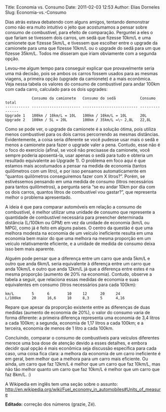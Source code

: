 Title: Economia vs. Consumo
Date: 2011-02-03 12:53
Author: Elias Dorneles
Slug: Economia-vs.-Consumo

Dias atrás estava debatendo com alguns amigos, tentando demonstrar como não era
muito intuitivo o jeito que acostumamos a pensar sobre consumo de combustível,
para efeito de comparação. Perguntei a eles o que fariam se tivessem dois
carros, um sedã que fizesse 10km/L e uma camionete que fizesse 5km/L, e
tivessem que escolher entre o upgrade da camionete para uma que fizesse 10km/L
ou o upgrade do sedã para um que fizesse 35km/L.  Todos me disseram que iriam
obviamente com a segunda opção.

Levou-me algum tempo para conseguir explicar que provavelmente seria uma má
decisão, pois se ambos os carros fossem usados para as mesmas viagens, a
primeira opção (upgrade da camionete) é a mais econômica.  Veja nessa tabela os
valores do consumo de combustível para andar 100km com cada carro, calculado
para os dois upgrades:

                Consumo da camionete   Consumo do sedã           Consumo total
    ----------- ---------------------- ------------------------- ---------------
    Upgrade 1   100km / 10km/L = 10L   100km / 10km/L = 10L      20L
    Upgrade 2   100km / 5L = 20L       100km / 35km/L =\~ 2,8L   22,8L

Como se pode ver, o upgrade da camionete é a solução ótima, pois utiliza menos
combustível para os dois carros percorrendo as mesmas distâncias.
Evidentemente, a coisa seria diferente se você pudesse usar mais o sedã e menos
a camionete para fazer o upgrade valer a pena. Contudo, esse não é o foco do
exercício (afinal, se você não precisasse da camionete, você sempre poderia
aposentá-la, usar apenas o sedã para tudo e obteria um resultado equivalente ao
Upgrade 1). O problema em foco aqui é que estamos mais acostumados a pensar na
medida de economia (tantos quilômetros com um litro), e por isso pensamos
automaticamente em “quantos quilômetros conseguiremos fazer com X litros?”.
Porém, se estivéssemos pensando em uma medida de consumo (litros necessários
para tantos quilômetros), a pergunta seria “se eu andar 10km por dia com os
dois carros, quantos litros de combustível vou gastar?”, que representa melhor
o problema apresentado.

A ideia é que para comparar automóveis em relação a consumo de combustível, é
melhor utilizar uma unidade de consumo que represente a quantidade de
combustível necessária para preencher determinada distância (L/100km ou GPM) em
vez da unidade de economia (km/L ou MPG), como já é feito em alguns países. O
centro da questão é que uma melhora modesta na economia de um veículo
ineficiente resulta em uma economia bem maior do que uma melhora na mesma
proporção em um veículo relativamente eficiente, e a unidade de medida de
consumo deixa isso bem mais aparente.

Alguém pode pensar que a diferença entre um carro que anda 5km/L e outro que
anda 6km/L seria equivalente à diferença entre um carro que anda 10km/L e outro
que anda 12km/L já que a diferença entre estes é na mesma proporção (aumento de
20% na economia). Contudo, observe a tabela a seguir, que relaciona essas
medidas de economia e suas equivalentes em consumo (litros necessários para
cada 100km):

    km/L        5      6        10     12      20     24
    L/100km     20     16,6     10     8,3     5      4,16

Repare que apesar da proporção existente entre as diferenças de duas medidas
(aumento de economia de 20%), o valor do consumo varia de forma diferente: a
primeira diferença representa uma economia de 3,4 litros a cada 100km; a
segunda, economia de 1,17 litros a cada 100km; e a terceira, economia de menos
de 1 litro a cada 100km.

Concluindo, comparar o consumo de combustíveis para veículos diferentes merece
uma boa dose de atenção devido a esses detalhes, e embora decidir qual opção é
mais econômica seja discussão específica para cada caso, uma coisa fica clara:
a melhora da economia de um carro ineficiente é em geral, bem melhor que a
melhora para um carro mais eficiente. Ou ainda, um carro que faz 12km/L é
melhor que um carro que faz 10km/L, mas não tão melhor quanto um carro que faz
10km/L é melhor que um carro que faz 8km/L. :)

A Wikipedia em inglês tem uma seção sobre o assunto:
<http://en.wikipedia.org/wiki/Fuel_economy_in_automobiles#Units_of_measure>

**Editado:** correção dos números (grazie, Zé).
